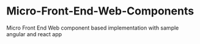 # Micro-Front-End-Web-Components
Micro Front End Web component based implementation with sample angular and react app
